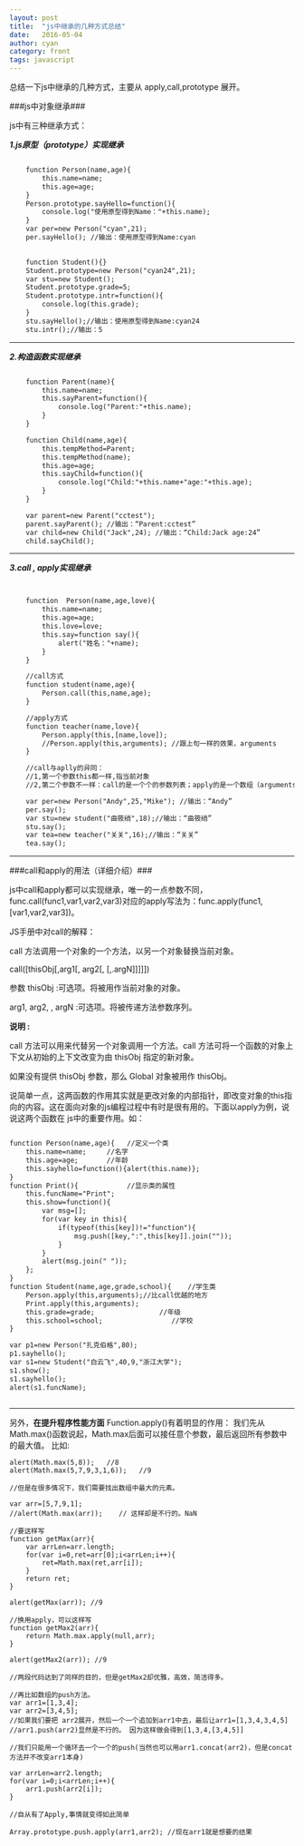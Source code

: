 ```yaml
---
layout: post
title:  "js中继承的几种方式总结"
date:   2016-05-04
author: cyan
category: front
tags: javascript
---
```

总结一下js中继承的几种方式，主要从 apply,call,prototype 展开。

###js中对象继承###

js中有三种继承方式：

***1.js原型（prototype）实现继承***


```html

    function Person(name,age){  
        this.name=name;  
        this.age=age;  
    }  
    Person.prototype.sayHello=function(){  
        console.log("使用原型得到Name："+this.name);  
    }  
    var per=new Person("cyan",21);  
    per.sayHello(); //输出：使用原型得到Name:cyan 

      
    function Student(){}  
    Student.prototype=new Person("cyan24",21);  
    var stu=new Student();  
    Student.prototype.grade=5;  
    Student.prototype.intr=function(){  
        console.log(this.grade);  
    }  
    stu.sayHello();//输出：使用原型得到Name:cyan24 
    stu.intr();//输出：5  


```

___

***2.构造函数实现继承***

```html

    function Parent(name){  
        this.name=name;  
        this.sayParent=function(){  
            console.log("Parent:"+this.name);  
        }  
    }  

    function Child(name,age){  
        this.tempMethod=Parent;  
        this.tempMethod(name);  
        this.age=age;  
        this.sayChild=function(){  
            console.log("Child:"+this.name+"age:"+this.age);  
        }  
    }  

    var parent=new Parent("cctest");  
    parent.sayParent(); //输出：“Parent:cctest”  
    var child=new Child("Jack",24); //输出：“Child:Jack age:24”  
    child.sayChild();  


```
___

***3.call , apply实现继承***

```html


    function  Person(name,age,love){  
        this.name=name;  
        this.age=age;  
        this.love=love;  
        this.say=function say(){  
            alert("姓名："+name);  
        }  
    }  

    //call方式  
    function student(name,age){  
        Person.call(this,name,age);  
    }  

    //apply方式  
    function teacher(name,love){  
        Person.apply(this,[name,love]);  
        //Person.apply(this,arguments); //跟上句一样的效果，arguments  
    }  

    //call与aplly的异同：  
    //1,第一个参数this都一样,指当前对象  
    //2,第二个参数不一样：call的是一个个的参数列表；apply的是一个数组（arguments也可以）  

    var per=new Person("Andy",25,"Mike"); //输出：“Andy”  
    per.say();  
    var stu=new student("曲筱绡",18);//输出：“曲筱绡”  
    stu.say();  
    var tea=new teacher("关关",16);//输出：“关关”  
    tea.say();  


```

___

###call和apply的用法（详细介绍）###

js中call和apply都可以实现继承，唯一的一点参数不同，func.call(func1,var1,var2,var3)对应的apply写法为：func.apply(func1,[var1,var2,var3])。

JS手册中对call的解释：

call 方法调用一个对象的一个方法，以另一个对象替换当前对象。  

call([thisObj[,arg1[, arg2[,   [,.argN]]]]])  

参数 thisObj :可选项。将被用作当前对象的对象。  

arg1, arg2,  , argN  :可选项。将被传递方法参数序列。  

**说明 :**

call 方法可以用来代替另一个对象调用一个方法。call 方法可将一个函数的对象上下文从初始的上下文改变为由 thisObj 指定的新对象。  

如果没有提供 thisObj 参数，那么 Global 对象被用作 thisObj。 


说简单一点，这两函数的作用其实就是更改对象的内部指针，即改变对象的this指向的内容。这在面向对象的js编程过程中有时是很有用的。下面以apply为例，说说这两个函数在 js中的重要作用。如：

```html

function Person(name,age){   //定义一个类   
    this.name=name;     //名字   
    this.age=age;       //年龄   
    this.sayhello=function(){alert(this.name)};  
}  
function Print(){            //显示类的属性   
    this.funcName="Print";  
    this.show=function(){  
        var msg=[];  
        for(var key in this){  
            if(typeof(this[key])!="function"){  
                msg.push([key,":",this[key]].join(""));  
            }  
        }  
        alert(msg.join(" "));  
    };  
}  
function Student(name,age,grade,school){    //学生类   
    Person.apply(this,arguments);//比call优越的地方   
    Print.apply(this,arguments);  
    this.grade=grade;                //年级   
    this.school=school;                 //学校   
}  

var p1=new Person("扎克伯格",80);  
p1.sayhello();  
var s1=new Student("白云飞",40,9,"浙江大学");  
s1.show();  
s1.sayhello();  
alert(s1.funcName);
 
```

___

另外，**在提升程序性能方面** Function.apply()有着明显的作用：
我们先从Math.max()函数说起，Math.max后面可以接任意个参数，最后返回所有参数中的最大值。
比如:



    alert(Math.max(5,8));   //8   
    alert(Math.max(5,7,9,3,1,6));   //9   

    //但是在很多情况下，我们需要找出数组中最大的元素。   

    var arr=[5,7,9,1];  
    //alert(Math.max(arr));    // 这样却是不行的。NaN   

    //要这样写   
    function getMax(arr){  
        var arrLen=arr.length;  
        for(var i=0,ret=arr[0];i<arrLen;i++){  
            ret=Math.max(ret,arr[i]);  
        }  
        return ret;  
    }  

    alert(getMax(arr)); //9   

    //换用apply，可以这样写   
    function getMax2(arr){  
        return Math.max.apply(null,arr);  
    }  

    alert(getMax2(arr)); //9   

    //两段代码达到了同样的目的，但是getMax2却优雅，高效，简洁得多。   

    //再比如数组的push方法。   
    var arr1=[1,3,4];  
    var arr2=[3,4,5];  
    //如果我们要把 arr2展开，然后一个一个追加到arr1中去，最后让arr1=[1,3,4,3,4,5]   
    //arr1.push(arr2)显然是不行的。 因为这样做会得到[1,3,4,[3,4,5]]   

    //我们只能用一个循环去一个一个的push(当然也可以用arr1.concat(arr2)，但是concat方法并不改变arr1本身)   

    var arrLen=arr2.length;  
    for(var i=0;i<arrLen;i++){  
        arr1.push(arr2[i]);  
    }  

    //自从有了Apply,事情就变得如此简单   

    Array.prototype.push.apply(arr1,arr2); //现在arr1就是想要的结果


